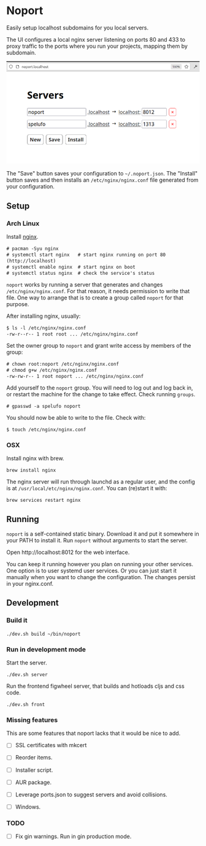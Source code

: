 # Noport

Easily setup localhost subdomains for you local servers.

The UI configures a local nginx server listening on ports 80 and 433 to proxy
traffic to the ports where you run your projects, mapping them by subdomain.

![Noport UI](resources/public/images/noport_ui.png)

The "Save" button saves your configuration to `~/.noport.json`.
The "Install" button saves and then installs an `/etc/nginx/nginx.conf` file
generated from your configuration.


## Setup

### Arch Linux

Install [nginx](https://wiki.archlinux.org/title/Nginx).
```
# pacman -Syu nginx
# systemctl start nginx   # start nginx running on port 80 (http://localhost)
# systemctl enable nginx  # start nginx on boot
# systemctl status nginx  # check the service's status
```

`noport` works by running a server that generates and changes `/etc/nginx/nginx.conf`.
For that reason, it needs permission to write that file. One way to arrange that
is to create a group called `noport` for that purpose.

After installing nginx, usually:
```
$ ls -l /etc/nginx/nginx.conf
-rw-r--r-- 1 root root ... /etc/nginx/nginx.conf
```

Set the owner group to `noport` and grant write access by members of the group:
```
# chown root:noport /etc/nginx/nginx.conf
# chmod g+w /etc/nginx/nginx.conf
-rw-rw-r-- 1 root noport ... /etc/nginx/nginx.conf
```

Add yourself to the `noport` group. You will need to log out and log back in,
or restart the machine for the change to take effect. Check running `groups`.
```
# gpasswd -a spelufo noport
```

You should now be able to write to the file. Check with:
```
$ touch /etc/nginx/nginx.conf
```

### OSX

Install nginx with brew.
```
brew install nginx
```

The nginx server will run through launchd as a regular user, and the config
is at `/usr/local/etc/nginx/nginx.conf`. You can (re)start it with:
```
brew services restart nginx
```


## Running

`noport` is a self-contained static binary. Download it and put it somewhere in
your PATH to install it. Run `noport` without arguments to start the server.

Open http://localhost:8012 for the web interface.

You can keep it running however you plan on running your other services. One
option is to user systemd user services. Or you can just start it manually when
you want to change the configuration. The changes persist in your nginx.conf.


## Development

### Build it

```
./dev.sh build ~/bin/noport
```


### Run in development mode

Start the server.

```
./dev.sh server
```

Run the frontend figwheel server, that builds and hotloads cljs and css code.

```
./dev.sh front
```


### Missing features

This are some features that noport lacks that it would be nice to add.

* [ ] SSL certificates with mkcert
* [ ] Reorder items.
* [ ] Installer script.
* [ ] AUR package.
* [ ] Leverage ports.json to suggest servers and avoid collisions.
* [ ] Windows.


### TODO

* [ ] Fix gin warnings. Run in gin production mode.
